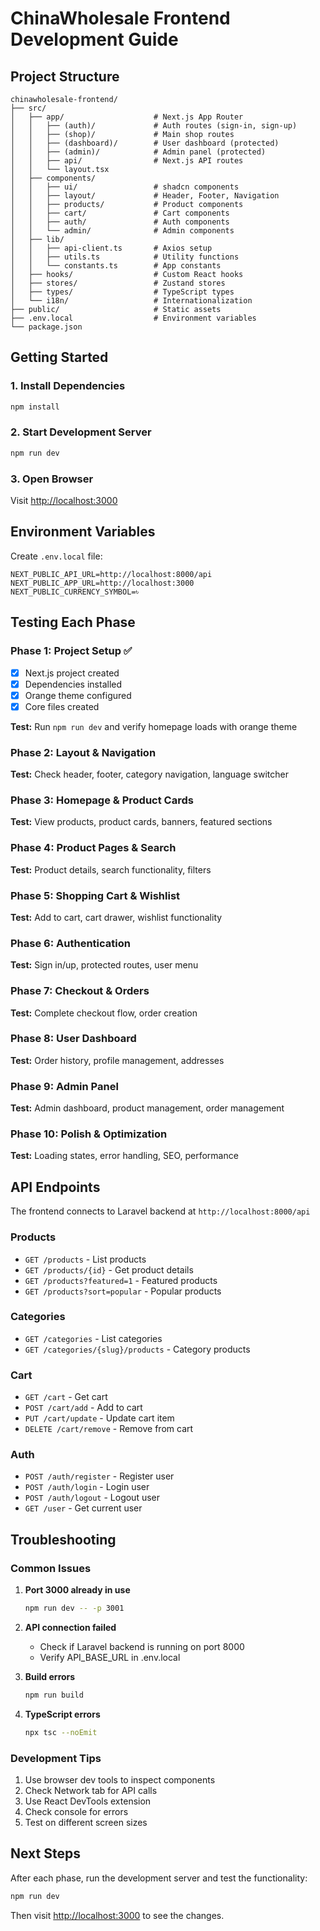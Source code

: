 # ChinaWholesale Frontend Development Guide

## Project Structure

```
chinawholesale-frontend/
├── src/
│   ├── app/                    # Next.js App Router
│   │   ├── (auth)/             # Auth routes (sign-in, sign-up)
│   │   ├── (shop)/             # Main shop routes
│   │   ├── (dashboard)/        # User dashboard (protected)
│   │   ├── (admin)/            # Admin panel (protected)
│   │   ├── api/                # Next.js API routes
│   │   └── layout.tsx
│   ├── components/
│   │   ├── ui/                 # shadcn components
│   │   ├── layout/             # Header, Footer, Navigation
│   │   ├── products/           # Product components
│   │   ├── cart/               # Cart components
│   │   ├── auth/               # Auth components
│   │   └── admin/              # Admin components
│   ├── lib/
│   │   ├── api-client.ts       # Axios setup
│   │   ├── utils.ts            # Utility functions
│   │   └── constants.ts        # App constants
│   ├── hooks/                  # Custom React hooks
│   ├── stores/                 # Zustand stores
│   ├── types/                  # TypeScript types
│   └── i18n/                   # Internationalization
├── public/                     # Static assets
├── .env.local                  # Environment variables
└── package.json
```

## Getting Started

### 1. Install Dependencies
```bash
npm install
```

### 2. Start Development Server
```bash
npm run dev
```

### 3. Open Browser
Visit [http://localhost:3000](http://localhost:3000)

## Environment Variables

Create `.env.local` file:
```env
NEXT_PUBLIC_API_URL=http://localhost:8000/api
NEXT_PUBLIC_APP_URL=http://localhost:3000
NEXT_PUBLIC_CURRENCY_SYMBOL=৳
```

## Testing Each Phase

### Phase 1: Project Setup ✅
- [x] Next.js project created
- [x] Dependencies installed
- [x] Orange theme configured
- [x] Core files created

**Test:** Run `npm run dev` and verify homepage loads with orange theme

### Phase 2: Layout & Navigation
**Test:** Check header, footer, category navigation, language switcher

### Phase 3: Homepage & Product Cards
**Test:** View products, product cards, banners, featured sections

### Phase 4: Product Pages & Search
**Test:** Product details, search functionality, filters

### Phase 5: Shopping Cart & Wishlist
**Test:** Add to cart, cart drawer, wishlist functionality

### Phase 6: Authentication
**Test:** Sign in/up, protected routes, user menu

### Phase 7: Checkout & Orders
**Test:** Complete checkout flow, order creation

### Phase 8: User Dashboard
**Test:** Order history, profile management, addresses

### Phase 9: Admin Panel
**Test:** Admin dashboard, product management, order management

### Phase 10: Polish & Optimization
**Test:** Loading states, error handling, SEO, performance

## API Endpoints

The frontend connects to Laravel backend at `http://localhost:8000/api`

### Products
- `GET /products` - List products
- `GET /products/{id}` - Get product details
- `GET /products?featured=1` - Featured products
- `GET /products?sort=popular` - Popular products

### Categories
- `GET /categories` - List categories
- `GET /categories/{slug}/products` - Category products

### Cart
- `GET /cart` - Get cart
- `POST /cart/add` - Add to cart
- `PUT /cart/update` - Update cart item
- `DELETE /cart/remove` - Remove from cart

### Auth
- `POST /auth/register` - Register user
- `POST /auth/login` - Login user
- `POST /auth/logout` - Logout user
- `GET /user` - Get current user

## Troubleshooting

### Common Issues

1. **Port 3000 already in use**
   ```bash
   npm run dev -- -p 3001
   ```

2. **API connection failed**
   - Check if Laravel backend is running on port 8000
   - Verify API_BASE_URL in .env.local

3. **Build errors**
   ```bash
   npm run build
   ```

4. **TypeScript errors**
   ```bash
   npx tsc --noEmit
   ```

### Development Tips

1. Use browser dev tools to inspect components
2. Check Network tab for API calls
3. Use React DevTools extension
4. Check console for errors
5. Test on different screen sizes

## Next Steps

After each phase, run the development server and test the functionality:

```bash
npm run dev
```

Then visit [http://localhost:3000](http://localhost:3000) to see the changes.

